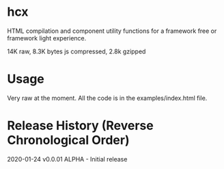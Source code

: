 # hcx

HTML compilation and component utility functions for a framework free or framework light experience.

14K raw, 8.3K bytes js compressed, 2.8k gzipped

# Usage

Very raw at the moment. All the code is in the examples/index.html file.

# Release History (Reverse Chronological Order)

2020-01-24 v0.0.01 ALPHA - Initial release
